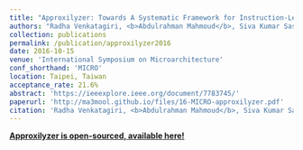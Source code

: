 ```yaml
---
title: "Approxilyzer: Towards A Systematic Framework for Instruction-Level Approximate Computing and its Application to Hardware Resiliency"
authors: "Radha Venkatagiri, <b>Abdulrahman Mahmoud</b>, Siva Kumar Sastry Hari, and Sarita Adve"
collection: publications
permalink: /publication/approxilyzer2016
date: 2016-10-15
venue: 'International Symposium on Microarchitecture' 
conf_shorthand: 'MICRO'
location: Taipei, Taiwan
acceptance_rate: 21.6%
abstract: 'https://ieeexplore.ieee.org/document/7783745/'
paperurl: 'http://ma3mool.github.io/files/16-MICRO-approxilyzer.pdf'
citation: 'Radha Venkatagiri, <b>Abdulrahman Mahmoud</b>, Siva Kumar Sastry Hari, and Sarita Adve. 2016. &quot;Approxilyzer: Towards A Systematic Framework for Instruction-Level Approximate Computing and its Application to Hardware Resiliency,&quot; <i>2016 49th Annual IEEE/ACM International Symposium on Microarchitecture (MICRO)</i>, Taipei, 2016, pp. 1-14.'
---
```

**[Approxilyzer is open-sourced, available here!](http://cs.illinois.edu/approxilyzer)**
